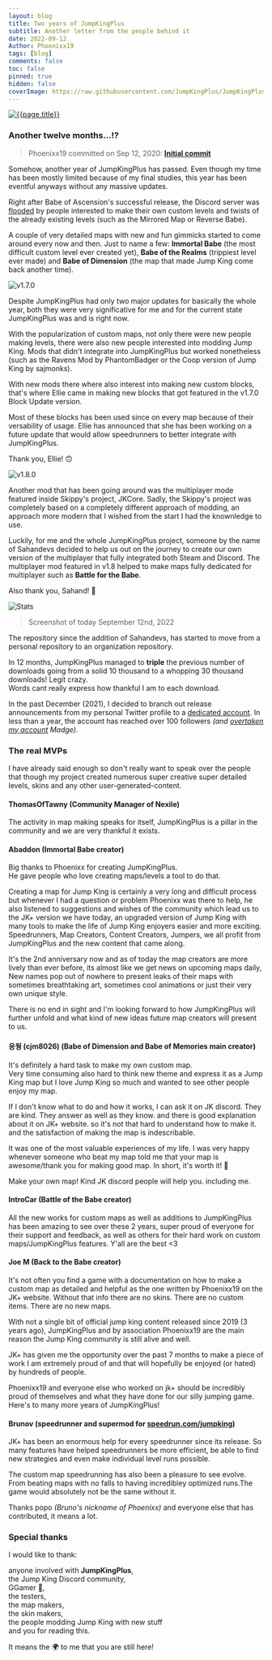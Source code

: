 ```yaml
---
layout: blog
title: Two years of JumpKingPlus
subtitle: Another letter from the people behind it
date: 2022-09-12
Author: Phoenixx19
tags: [blog]
comments: false
toc: false
pinned: true
hidden: false
coverImage: https://raw.githubusercontent.com/JumpKingPlus/JumpKingPlus.github.io/www/images/blog2-0.png
---
```


<a href="https://github.com/JumpKingPlus/JumpKingPlus/commit/64f832918929292cf5f43f931545e332bb005d44">
    <img class="thumbnail" src="{{page.coverImage}}" alt="{{page.title}}" title="{{page.title}}" />
</a>

<br>

<!-- more -->

### Another twelve months...!?

> Phoenixx19 committed on Sep 12, 2020: **[Initial commit](https://github.com/JumpKingPlus/JumpKingPlus/commit/64f832918929292cf5f43f931545e332bb005d44)** 

Somehow, another year of JumpKingPlus has passed. Even though my time has been mostly limited because of my final studies, this year has been eventful anyways without any massive updates.

Right after Babe of Ascension's successful release, the Discord server was <u>flooded</u> by people interested to make their own custom levels and twists of the already existing levels (such as the Mirrored Map or Reverse Babe).

A couple of very detailed maps with new and fun gimmicks started to come around every now and then. Just to name a few: **Immortal Babe** (the most difficult custom level ever created yet), **Babe of the Realms** (trippiest level ever made) and **Babe of Dimension** (the map that made Jump King come back another time).

![v1.7.0](https://raw.githubusercontent.com/JumpKingPlus/JumpKingPlus.github.io/www/images/Banner170.png)

Despite JumpKingPlus had only two major updates for basically the whole year, both they were very significative for me and for the current state JumpKingPlus was and is right now.

With the popularization of custom maps, not only there were new people making levels, there were also new people interested into modding Jump King. Mods that didn't integrate into JumpKingPlus but worked nonetheless (such as the Ravens Mod by PhantomBadger or the Coop version of Jump King by sajmonks).

With new mods there where also interest into making new custom blocks, that's where Ellie came in making new blocks that got featured in the v1.7.0 Block Update version.

Most of these blocks has been used since on every map because of their versability of usage. Ellie has announced that she has been working on a future update that would allow speedrunners to better integrate with JumpKingPlus.

Thank you, Ellie! 🙃

![v1.8.0](https://raw.githubusercontent.com/JumpKingPlus/JumpKingPlus.github.io/www/images/Banner180.png)

Another mod that has been going around was the multiplayer mode featured inside Skippy's project, JKCore. Sadly, the Skippy's project was completely based on a completely different approach of modding, an approach more modern that I wished from the start I had the knownledge to use.

Luckily, for me and the whole JumpKingPlus project, someone by the name of Sahandevs decided to help us out on the journey to create our own version of the multiplayer that fully integrated both Steam and Discord. The multiplayer mod featured in v1.8 helped to make maps fully dedicated for multiplayer such as **Battle for the Babe**.

Also thank you, Sahand! 🙂

![Stats](https://raw.githubusercontent.com/JumpKingPlus/JumpKingPlus.github.io/www/images/blog2-1.png)

> Screenshot of today September 12nd, 2022

The repository since the addition of Sahandevs, has started to move from a personal repository to an organization repository.

In 12 months, JumpKingPlus managed to **triple** the previous number of downloads going from a solid 10 thousand to a whopping 30 thousand downloads! Legit crazy.<br>Words cant really express how thankful I am to each download.

In the past December (2021), I decided to branch out release announcements from my personal Twitter profile to a [dedicated account](twitter.com/jumpkingplus). In less than a year, the account has reached over 100 followers *(and [overtaken my account](https://twitter.com/phxx19/status/1566483411979608066) Madge)*.

### The real MVPs

I have already said enough so don't really want to speak over the people that though my project created numerous super creative super detailed levels, skins and any other user-generated-content.

#### ThomasOfTawny (Community Manager of Nexile)

The activity in map making speaks for itself, JumpKingPlus is a pillar in the community and we are very thankful it exists.


#### Abaddon (Immortal Babe creator)

Big thanks to Phoenixx for creating JumpKingPlus.
<br>He gave people who love creating maps/levels a tool to do that. 

Creating a map for Jump King is certainly a very long and difficult process but whenever I had a question or problem Phoenixx was there to help, he also listened to suggestions and wishes of the community which lead us to the JK+ version we have today, an upgraded version of Jump King with many tools to make the life of Jump King enjoyers easier and more exciting. Speedrunners, Map Creators, Content Creators, Jumpers, we all profit from JumpKingPlus and the new content that came along.

It's the 2nd anniversary now and as of today the map creators are more lively than ever before, its almost like we get news on upcoming maps daily,
New names pop out of nowhere to present leaks of their maps with sometimes breathtaking art, sometimes cool animations or just their very own unique style.

There is no end in sight and I'm looking forward to how JumpKingPlus will further unfold and what kind of new ideas future map creators will present to us.

#### 응웡 (cjm8026) (Babe of Dimension and Babe of Memories main creator)

It's definitely a hard task to make my own custom map.<br>Very time consuming also hard to think new theme and express it as a Jump King map but I love Jump King so much and wanted to see other people enjoy my map.

If I don't know what to do and how it works, I can ask it on JK discord. They are kind. They answer as well as they know.
and there is good explanation about it on JK+ website.
so it's not that hard to understand how to make it.
and the satisfaction of making the map is indescribable.

It was one of the most valuable experiences of my life.
I was very happy whenever someone who beat my map told me that your map is awesome/thank you for making good map.
In short, it's worth it! 🙂

Make your own map! Kind JK discord people will help you. including me.

#### IntroCar (Battle of the Babe creator)

All the new works for custom maps as well as additions to JumpKingPlus has been amazing to see over these 2 years, super proud of everyone for their support and feedback, as well as others for their hard work on custom maps/JumpKingPlus features. Y'all are the best <3

#### Joe M (Back to the Babe creator)

It's not often you find a game with a documentation on how to make a custom map as detailed and helpful as the one written by Phoenixx19 on the JK+ website. Without that info there are no skins. There are no custom items. There are no new maps. 

With not a single bit of official jump king content released since 2019 (3 years ago), JumpKingPlus and by association Phoenixx19 are the main reason the Jump King community is still alive and well.

JK+ has given me the opportunity over the past 7 months to make a piece of work I am extremely proud of and that will hopefully be enjoyed (or hated) by hundreds of people.

Phoenixx19 and everyone else who worked on jk+ should be incredibly proud of themselves and what they have done for our silly jumping game. Here's to many more years of JumpKingPlus!

#### Brunov (speedrunner and supermod for [speedrun.com/jumpking](speedrun.com/jumpking))

JK+ has been an enormous help for every speedrunner since its release. So many features have helped speedrunners be more efficient, be able to find new strategies and even make individual level runs possible.

The custom map speedrunning has also been a pleasure to see evolve. From beating maps with no falls to having incredibley optimized runs.The game would absolutely not be the same without it.

Thanks popo *(Bruno's nickname of Phoenixx)* and everyone else that has contributed, it means a lot. 



### Special thanks

I would like to thank: 

anyone involved with **JumpKingPlus**, <br>the Jump King Discord community, <br>GGamer 🚎, <br>the testers, <br>the map makers, <br>the skin makers, <br>the people modding Jump King with new stuff <br>and you for reading this. 

It means the 🌍 to me that you are still here!